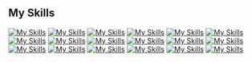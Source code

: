 ## My Skills
[![My Skills](https://skillicons.dev/icons?i=ts&perline=3)](https://skillicons.dev)
[![My Skills](https://skillicons.dev/icons?i=js&perline=3)](https://skillicons.dev)
[![My Skills](https://skillicons.dev/icons?i=html&perline=3)](https://skillicons.dev)
[![My Skills](https://skillicons.dev/icons?i=github&perline=3)](https://skillicons.dev)
[![My Skills](https://skillicons.dev/icons?i=git&perline=3)](https://skillicons.dev)
[![My Skills](https://skillicons.dev/icons?i=docker&perline=3)](https://skillicons.dev)
[![My Skills](https://skillicons.dev/icons?i=bash&perline=3)](https://skillicons.dev)
[![My Skills](https://skillicons.dev/icons?i=css&perline=3)](https://skillicons.dev)
[![My Skills](https://skillicons.dev/icons?i=cloudflare&perline=3)](https://skillicons.dev)
[![My Skills](https://skillicons.dev/icons?i=ts&perline=3)](https://skillicons.dev)
[![My Skills](https://skillicons.dev/icons?i=linux&perline=3)](https://skillicons.dev)
[![My Skills](https://skillicons.dev/icons?i=powershell&perline=3)](https://skillicons.dev)
[![My Skills](https://skillicons.dev/icons?i=py&perline=3)](https://skillicons.dev)
[![My Skills](https://skillicons.dev/icons?i=svg&perline=3)](https://skillicons.dev)
[![My Skills](https://skillicons.dev/icons?i=unreal&perline=3)](https://skillicons.dev)
[![My Skills](https://skillicons.dev/icons?istackoverflow=&perline=3)](https://skillicons.dev)
[![My Skills](https://skillicons.dev/icons?i=vim&perline=3)](https://skillicons.dev)
[![My Skills](https://skillicons.dev/icons?i=vscode&perline=3)](https://skillicons.dev)
